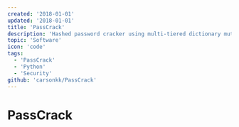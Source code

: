 ```yaml
---
created: '2018-01-01'
updated: '2018-01-01'
title: 'PassCrack'
description: 'Hashed password cracker using multi-tiered dictionary mutations'
topic: 'Software'
icon: 'code'
tags:
  - 'PassCrack'
  - 'Python'
  - 'Security'
github: 'carsonkk/PassCrack'
---
```


# PassCrack